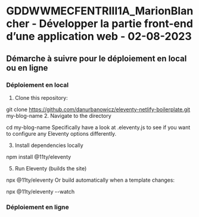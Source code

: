 # GDDWWMECFENTRIII1A_MarionBlancher - Développer la partie front-end d’une application web - 02-08-2023

## Démarche à suivre pour le déploiement en local ou en ligne

### Déploiement en local
1. Clone this repository:

git clone https://github.com/danurbanowicz/eleventy-netlify-boilerplate.git my-blog-name
2. Navigate to the directory

cd my-blog-name
Specifically have a look at .eleventy.js to see if you want to configure any Eleventy options differently.

3. Install dependencies locally

npm install @11ty/eleventy

5. Run Eleventy (builds the site)

npx @11ty/eleventy
Or build automatically when a template changes:

npx @11ty/eleventy --watch

### Déploiement en ligne